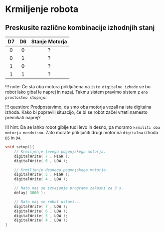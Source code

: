 # Krmiljenje robota

## Preskusite različne kombinacije izhodnjih stanj

| D7 | D6 | Stanje Motorja |
|:--:|:--:|:--------------:|
|  0 |  0 |        ?       |
|  0 |  1 |        ?       |
|  1 |  0 |        ?       |
|  1 |  1 |        ?       |


!!! note: Če sta oba motora priključena na `iste digitalne izhode` se bo robot lako gibal le naprej in nazaj. Takmu sistem pravimo sistem z `eno prostostno stopnjo`.

!!! question: Predpostavimo, da smo oba motorja vezali na ista digitalna izhoda. Kako bi popravili situacijo, če bi se robot začel vrteti namesto premikati naprej?

!!! hint: Da se lahko robot giblje tudi levo in desno, pa moramo `krmiliti oba motorja neodvisno`. Zato morate priključiti drugi motor na `digitalna` izhoda `D5` in `D4`.

```cpp
void setup(){
    // Krmiljenje levega pogonjskega motorja.
    digitalWrite( 7 , HIGH );
    digitalWrite( 6 , LOW );

    // Krmiljenje desnega pogonjskega motorja.
    digitalWrite( 5 , HIGH );
    digitalWrite( 4 , LOW );

    // Nato naj se izvajanje programa zakasni za 3 s.
    delay( 3000 );

    // Nato naj se robot ustavi...
    digitalWrite( 7 , LOW );
    digitalWrite( 6 , LOW );
    digitalWrite( 5 , LOW );
    digitalWrite( 4 , LOW );
}
```





